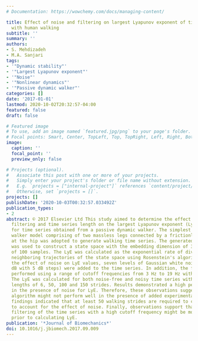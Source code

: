 ```yaml
---
# Documentation: https://wowchemy.com/docs/managing-content/

title: Effect of noise and filtering on largest Lyapunov exponent of time series associated
  with human walking
subtitle: ''
summary: ''
authors:
- S. Mehdizadeh
- M.A. Sanjari
tags:
- '"Dynamic stability"'
- '"Largest Lyapunov exponent"'
- '"Noise"'
- '"Nonlinear dynamics"'
- '"Passive dynamic walker"'
categories: []
date: '2017-01-01'
lastmod: 2020-10-02T20:32:57-04:00
featured: false
draft: false

# Featured image
# To use, add an image named `featured.jpg/png` to your page's folder.
# Focal points: Smart, Center, TopLeft, Top, TopRight, Left, Right, BottomLeft, Bottom, BottomRight.
image:
  caption: ''
  focal_point: ''
  preview_only: false

# Projects (optional).
#   Associate this post with one or more of your projects.
#   Simply enter your project's folder or file name without extension.
#   E.g. `projects = ["internal-project"]` references `content/project/deep-learning/index.md`.
#   Otherwise, set `projects = []`.
projects: []
publishDate: '2020-10-03T00:32:57.033492Z'
publication_types:
- 2
abstract: © 2017 Elsevier Ltd This study aimed to determine the effect of added noise,
  filtering and time series length on the largest Lyapunov exponent (LyE) value calculated
  for time series obtained from a passive dynamic walker. The simplest passive dynamic
  walker model comprising of two massless legs connected by a frictionless hinge joint
  at the hip was adopted to generate walking time series. The generated time series
  was used to construct a state space with the embedding dimension of 3 and time delay
  of 100 samples. The LyE was calculated as the exponential rate of divergence of
  neighboring trajectories of the state space using Rosenstein's algorithm. To determine
  the effect of noise on LyE values, seven levels of Gaussian white noise (SNR = 55–25
  dB with 5 dB steps) were added to the time series. In addition, the filtering was
  performed using a range of cutoff frequencies from 3 Hz to 19 Hz with 2 Hz steps.
  The LyE was calculated for both noise-free and noisy time series with different
  lengths of 6, 50, 100 and 150 strides. Results demonstrated a high percent error
  in the presence of noise for LyE. Therefore, these observations suggest that Rosenstein's
  algorithm might not perform well in the presence of added experimental noise. Furthermore,
  findings indicated that at least 50 walking strides are required to calculate LyE
  to account for the effect of noise. Finally, observations support that a conservative
  filtering of the time series with a high cutoff frequency might be more appropriate
  prior to calculating LyE.
publication: '*Journal of Biomechanics*'
doi: 10.1016/j.jbiomech.2017.09.009
---
```


